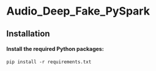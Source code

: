 # Audio_Deep_Fake_PySpark

## Installation

#### Install the required Python packages:
```
pip install -r requirements.txt
```
